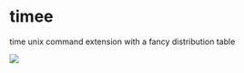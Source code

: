 # timee
time unix command extension with a fancy distribution table

![](https://cloud.githubusercontent.com/assets/764414/16387463/e2435e7a-3c8c-11e6-8d37-8f2a1299a67e.png)
